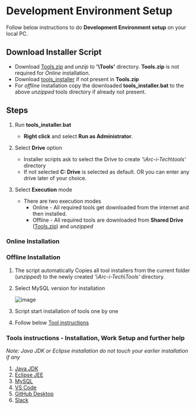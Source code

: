# Development Environment Setup
Follow below instructions to do **Development Environment setup** on your local PC.

## Download Installer Script
- Download [Tools.zip](https://1drv.ms/f/s!AoGr59nZgtwSkiXI2lk-i14_ySzE?e=PUfWe2) and _unzip_ to **'\Tools\'** directory. **Tools.zip** is not required for _Online_ installation.
- Download [tools_installer](./tools_installer.bat) if not present in **Tools.zip**
- For _offline_ installation copy the downloaded **tools_installer.bat** to the above _unzipped_ tools directory if already not present.
  
## Steps
1. Run **tools_installer.bat**
   - **Right click** and select **Run as Administrator**.

2. Select **Drive** option
   - Installer scripts ask to select the Drive to create _'\Arc-i-Tech\tools\'_ directory
   - If not selected **C: Drive** is selected as default. OR you can enter any drive later of your choice.

3. Select **Execution** mode
   - There are two execution modes
     - Online - All required tools get downloaded from the internet and then installed.
     - Offline - All required tools are downloaded from **Shared Drive** ([Tools.zip](https://1drv.ms/f/s!AoGr59nZgtwSkiXI2lk-i14_ySzE?e=PUfWe2)) and _unzipped_

### Online Installation

### Offline Installation
1. The script automatically Copies all tool installers from the current folder (_unzipped_) to the newly created _'\Arc-i-Tech\Tools\'_ directory.
2. Select MySQL version for installation
   
   ![image](https://github.com/user-attachments/assets/c5a5415a-692a-4411-806a-d7e5601815e5)

4. Script start installation of tools one by one
5. Follow below [Tool instructions](#user-content-tools-instructions---installation-work-setup-and-further-help)

### Tools instructions - Installation, Work Setup and further help
_Note: Java JDK or Eclipse installation do not touch your earlier installation if any_
1. [Java JDK](./java_jdk.md)
2. [Eclipse JEE](./Eclipse.md)
3. [MySQL](./MySQL.md)
4. [VS Code](./vs_code.md)
5. [GitHub Desktop](./gh_desktop.md)
6. [Slack](./slack.md)
